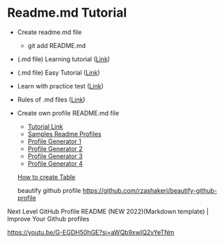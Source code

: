 # Readme.md Tutorial

* Create readme.md file  
  * git add README.md
* (.md file) Learning tutorial ([Link](https://agea.github.io/tutorial.md/))
* (.md file) Easy Tutorial ([Link](https://www.markdownguide.org/basic-syntax/))
* Learn with practice test ([Link](https://www.markdowntutorial.com/))
* Rules of .md files ([Link](https://github.com/markdownlint/markdownlint/blob/master/docs/RULES.md))
* Create own profile README.md file
  * [Tutorial Link](https://www.youtube.com/watch?v=KhGWbt1dAKQ)
  * [Samples Readme Profiles](https://github.com/abhisheknaiidu/awesome-github-profile-readme)
  * [Profile Generator 1](https://arturssmirnovs.github.io/github-profile-readme-generator/)
  * [Profile Generator 2](https://rahuldkjain.github.io/gh-profile-readme-generator/)
  * [Profile Generator 3](https://profile-readme-generator.com/)
  * [Profile Generator 4](https://gprm.itsvg.in/)


  [How to create Table](https://docs.github.com/en/get-started/writing-on-github/working-with-advanced-formatting/organizing-information-with-tables#creating-a-table)


  beautify github profile
  https://github.com/rzashakeri/beautify-github-profile



Next Level GitHub Profile README (NEW 2022)(Markdown template) | Improve Your Github profiles
  
https://youtu.be/G-EGDH50hGE?si=aWQb9xwIQ2vYeTNm
